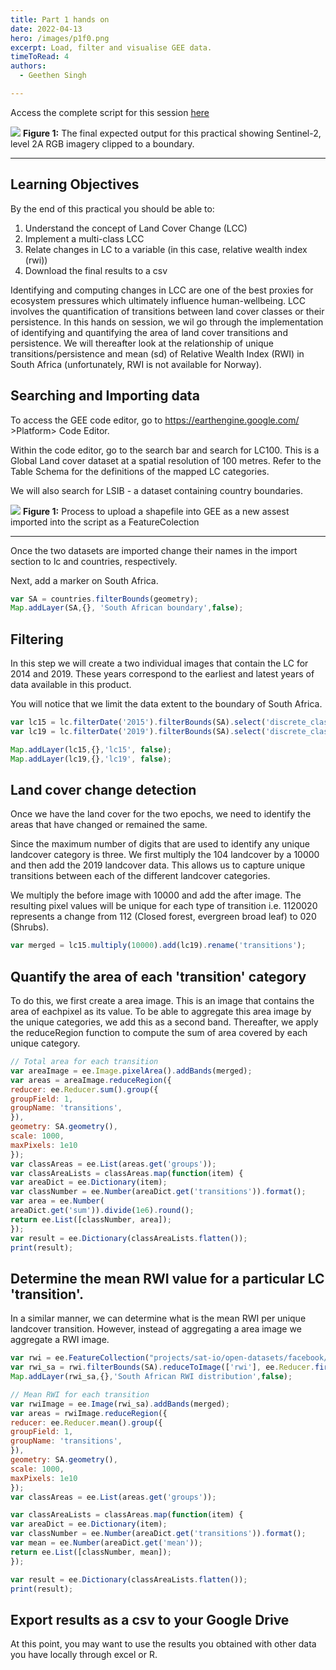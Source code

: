 ```yaml
---
title: Part 1 hands on
date: 2022-04-13
hero: /images/p1f0.png
excerpt: Load, filter and visualise GEE data.
timeToRead: 4
authors:
  - Geethen Singh

---
```

Access the complete script for this session [here](https://code.earthengine.google.com/3d6ec3bd6c79711d142ad4c305d9571f)

![](/images/p1f1.png)
**Figure 1:** The final expected output for this practical showing Sentinel-2, level 2A RGB imagery clipped to a boundary.
***

## Learning Objectives
By the end of this practical you should be able to:
1. Understand the concept of Land Cover Change (LCC)
2. Implement a multi-class LCC 
3. Relate changes in LC to a variable (in this case, relative wealth index (rwi))
4. Download the final results to a csv

Identifying and computing changes in LCC are one of the best proxies for ecosystem pressures which ultimately influence human-wellbeing. LCC involves the quantification of transitions between land cover classes or their persistence. In this hands on session, we wil go through the implementation of identifying and quantifying the area of land cover transitions and persistence. We will thereafter look at the relationship of unique transitions/persistence and mean (sd) of Relative Wealth Index (RWI) in South Africa (unfortunately, RWI is not available for Norway).

## Searching and Importing data
To access the GEE code editor, go to https://earthengine.google.com/ >Platform> Code Editor.

Within the code editor, go to the search bar and search for LC100. This is a Global Land cover dataset at a spatial resolution of 100 metres. Refer to the Table Schema for the definitions of the mapped LC categories.

We will also search for LSIB - a dataset containing country boundaries.

![](/images/p2f2.png)
**Figure 1:** Process to upload a shapefile into GEE as a new assest imported into the script as a FeatureColection
***

Once the two datasets are imported change their names in the import section to lc and countries, respectively.

Next, add a marker on South Africa.

```js
var SA = countries.filterBounds(geometry);
Map.addLayer(SA,{}, 'South African boundary',false);
```

## Filtering
In this step we will create a two individual images that contain the LC for 2014 and 2019. These years correspond to the earliest and latest years of data available in this product. 

You will notice that we limit the data extent to the boundary of South Africa.

```js
var lc15 = lc.filterDate('2015').filterBounds(SA).select('discrete_classification').mosaic().clip(SA).aside(print);
var lc19 = lc.filterDate('2019').filterBounds(SA).select('discrete_classification').mosaic().clip(SA).aside(print);

Map.addLayer(lc15,{},'lc15', false);
Map.addLayer(lc19,{},'lc19', false);
```
## Land cover change detection
Once we have the land cover for the two epochs, we need to identify the areas that have changed or remained the same.

Since the maximum number of digits that are used to identify any unique landcover category is three. We first multiply the 104 landcover by a 10000 and then add the 2019 landcover data. This allows us to capture unique transitions between each of the different landcover categories.

We multiply the before image with 10000 and add the after image. The resulting pixel values will be unique for each type of transition i.e. 1120020 represents a change from 112 (Closed forest, evergreen broad leaf) to 020 (Shrubs).

```js
var merged = lc15.multiply(10000).add(lc19).rename('transitions');
```

## Quantify the area of each 'transition' category
To do this, we first create a area image. This is an image that contains the area of eachpixel as its value. To be able to aggregate this area image by the unique categories, we add this as a second band. Thereafter, we apply the reduceRegion function to compute the sum of area covered by each unique category.

```js
// Total area for each transition
var areaImage = ee.Image.pixelArea().addBands(merged);
var areas = areaImage.reduceRegion({
reducer: ee.Reducer.sum().group({
groupField: 1,
groupName: 'transitions',
}),
geometry: SA.geometry(),
scale: 1000,
maxPixels: 1e10
});
var classAreas = ee.List(areas.get('groups'));
var classAreaLists = classAreas.map(function(item) {
var areaDict = ee.Dictionary(item);
var classNumber = ee.Number(areaDict.get('transitions')).format();
var area = ee.Number(
areaDict.get('sum')).divide(1e6).round();
return ee.List([classNumber, area]);
});
var result = ee.Dictionary(classAreaLists.flatten());
print(result);
```

## Determine the mean RWI value for a particular LC 'transition'.
In a similar manner, we can determine what is the mean RWI per unique landcover transition. However, instead of aggregating a area image we aggregate a RWI image.

```js
var rwi = ee.FeatureCollection("projects/sat-io/open-datasets/facebook/relative_wealth_index");
var rwi_sa = rwi.filterBounds(SA).reduceToImage(['rwi'], ee.Reducer.first()).unmask();
Map.addLayer(rwi_sa,{},'South African RWI distribution',false);

// Mean RWI for each transition
var rwiImage = ee.Image(rwi_sa).addBands(merged);
var areas = rwiImage.reduceRegion({
reducer: ee.Reducer.mean().group({
groupField: 1,
groupName: 'transitions',
}),
geometry: SA.geometry(),
scale: 1000,
maxPixels: 1e10
});
var classAreas = ee.List(areas.get('groups'));

var classAreaLists = classAreas.map(function(item) {
var areaDict = ee.Dictionary(item);
var classNumber = ee.Number(areaDict.get('transitions')).format();
var mean = ee.Number(areaDict.get('mean'));
return ee.List([classNumber, mean]);
});

var result = ee.Dictionary(classAreaLists.flatten());
print(result);
```
## Export results as a csv to your Google Drive
At this point, you may want to use the results you obtained with other data you have locally through excel or R. 
```js
```